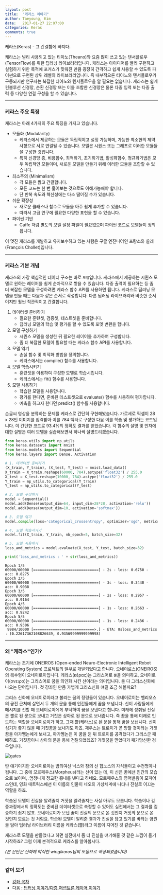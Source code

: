```yaml
---
layout: post
title:  "케라스 이야기"
author: Taeyoung, Kim
date:   2017-01-27 22:07:00
categories: Keras
comments: true
---
```

케라스(Keras) - 그 간결함에 빠지다.

케라스는 널리 사용되고 있는 티아노(Theano)와 요즘 많이 쓰고 있는 텐서플로우(TensorFlow)를 위한 딥러닝 라이브러리입니다. 케라스는 아이디어를 빨리 구현하고 실험하기 위한 목적에 포커스가 맞춰진 만큼 굉장히 간격하고 쉽게 사용할 수 있도록 파이썬으로 구현된 상위 레벨의 라이브러리입니다. 즉 내부적으론 티아노와 텐서플로우가 구동되지만 연구자는 복잡한 티아노와 텐서플로우을 알 필요는 없습니다. 케라스는 쉽게 컨볼루션 신경망, 순환 신경망 또는 이를 조합한 신경망은 물론 다중 입력 또는 다중 출력 등 다양한 연결 구성을 할 수 있습니다.

---

### 케라스 주요 특징

케라스는 아래 4가지의 주요 특징을 가지고 있습니다.

* 모듈화 (Modularity)
    * 케라스에서 제공하는 모듈은 독립적이고 설정 가능하며, 가능한 최소한의 제약사항으로 서로 연결될 수 있습니다. 모델은 시퀀스 또는 그래프로 이러한 모듈들을 구성한 것입니다.
    * 특히 신경망 층, 비용함수, 최적화기, 초기화기법, 활성화함수, 정규화기법은 모두 독립적인 모듈이며, 새로운 모델을 만들기 위해 이러한 모듈을 조합할 수 있습니다.
* 최소주의 (Minimalism)
    * 각 모듈은 짥고 간결합니다.
    * 모든 코드는 한 번 훏어보는 것으로도 이해가능해야 합니다.
    * 단 반복 속도와 혁신성에는 다소 떨어질 수가 있습니다. 
* 쉬운 확장성
    * 새로운 클래스나 함수로 모듈을 아주 쉽게 추가할 수 있습니다. 
    * 따라서 고급 연구에 필요한 다양한 표현을 할 수 있습니다. 
* 파이썬 기반
    * Caffe 처럼 별도의 모델 설정 파일이 필요없으며 파이썬 코드로 모델들이 정의됩니다.
    
이 멋진 케라스를 개발하고 유지보수하고 있는 사람은 구글 엔진니어인 프랑소와 쏠레(François Chollet)입니다.

---

### 케라스 기본 개념

케라스의 가장 핵심적인 데이터 구조는 바로 `모델`입니다. 케라스에서 제공하는 시퀀스 모델로 원하는 레이어를 쉽게 순차적으로 쌓을 수 있습니다. 다중 출력이 필요하는 등 좀 더 복잡한 모델을 구성하려면 케라스 함수 API를 사용하면 됩니다. 케라스로 딥러닝 모델을 만들 때는 다음과 같은 순서로 작성합니다. 다른 딥러닝 라이브러리와 비슷한 순서이지만 훨씬 직관적이고 간결합니다. 

1. 데이터셋 준비하기
    * 필요한 훈련셋, 검증셋, 테스트셋을 준비합니다.
    * 딥러닝 모델의 학습 및 평가를 할 수 있도록 포멧 변환을 합니다.
1. 모델 구성하기
    * 시퀀스 모델을 생성한 뒤 필요한 레이어를 추가하여 구성합니다.
    * 좀 더 복잡한 모델이 필요할 때는 케라스 함수 API를 사용합니다.
1. 모델 엮기
    * 손실 함수 및 최적화 방법을 정의합니다.
    * 케라스에서는 compile() 함수를 사용합니다.
1. 모델 학습시키기
    * 훈련셋을 이용하여 구성한 모델로 학습시킵니다.
    * 케라스에서는 fit() 함수를 사용합니다.
1. 모델 사용하기
    * 학습한 모델을 사용합니다. 
    * 평가를 한다면, 준비된 테스트셋으로 evaluate() 함수를 사용하여 평가합니다.
    * 예측을 하고자 한다면 predict() 함수를 사용합니다.

손글씨 영상을 분류하는 문제를 케라스로 간단히 구현해봤습니다. 가로세로 픽셀이 28 x 28인 이미지를 입력받아 이를 784 벡터로 구성한 다음 이를 학습 및 평가하는 코드입니다. 이 간단한 코드로 93.4%의 정확도 결과를 얻었습니다. 각 함수의 설명 및 인자에 대한 설명은 여러 모델을 실습해보면서 하나씩 설명드리겠습니다. 


```python
from keras.utils import np_utils
from keras.datasets import mnist
from keras.models import Sequential
from keras.layers import Dense, Activation

# 1. 데이터셋 준비하기
(X_train, Y_train), (X_test, Y_test) = mnist.load_data()
X_train = X_train.reshape(60000, 784).astype('float32') / 255.0
X_test = X_test.reshape(10000, 784).astype('float32') / 255.0
Y_train = np_utils.to_categorical(Y_train)
Y_test = np_utils.to_categorical(Y_test)

# 2. 모델 구성하기
model = Sequential()
model.add(Dense(output_dim=64, input_dim=28*28, activation='relu'))
model.add(Dense(output_dim=10, activation='softmax'))

# 3. 모델 엮기
model.compile(loss='categorical_crossentropy', optimizer='sgd', metrics=['accuracy'])

# 4. 모델 학습시키기
model.fit(X_train, Y_train, nb_epoch=5, batch_size=32)

# 5. 모델 사용하기
loss_and_metrics = model.evaluate(X_test, Y_test, batch_size=32)

print('loss_and_metrics : ' + str(loss_and_metrics))
```

    Epoch 1/5
    60000/60000 [==============================] - 2s - loss: 0.6750 - acc: 0.8275     
    Epoch 2/5
    60000/60000 [==============================] - 3s - loss: 0.3440 - acc: 0.9038     
    Epoch 3/5
    60000/60000 [==============================] - 2s - loss: 0.2957 - acc: 0.9164     
    Epoch 4/5
    60000/60000 [==============================] - 1s - loss: 0.2663 - acc: 0.9242     
    Epoch 5/5
    60000/60000 [==============================] - 1s - loss: 0.2436 - acc: 0.9306     
     9984/10000 [============================>.] - ETA: 0sloss_and_metrics : [0.22617362108826639, 0.93569999999999998]



---

### 왜 "케라스"인가?

케라스는 초기에 ONEIROS (Open-ended Neuro-Electronic Intelligent Robot Operating System) 프로젝트의 일부로 개발되었다고 합니다. 오네이로스(ONEIROS)의 복수형이 오네이로이입니다. 케라스(κέρας)는 그리스어로 `뿔`을 의미하고, 오네이로이(ονειρο)는 그리스어로 꿈을 의인화 시킨 신이라는 의미입니다. 둘 다 그리스신화에 나오는 단어입니다. 첫 강좌인 만큼 가볍게 그리스신화 얘길 조금 해볼까요?

그리스 신화에 오네이로이라고 불리는 꿈의 정령들이 있습니다. 오네이로이는 헬리오스의 궁전 근처에 살면서 두 개의 문을 통해 인간들에게 꿈을 보냅니다. 신이 사람들에게 메시지를 전할 때 오네이로이에게 부탁하여 꿈을 보낸다고 합니다. 미래에 성취될 진실은 뿔로 된 문으로 보내고 거짓은 상아로 된 문으로 보내줍니다. 즉 꿈을 통해 미래로 인도하는 역할을 오네이로이가 하고, 그때 뿔(케라스)로 된 문을 통해 꿈을 보냅니다. 신이 심기가 좋지 않을 때 거짓꿈을 보내기도 하죠. 제우스는 트로이가 곧 망할 것이라는 거짓꿈을 아가멤논에게 보내고, 아가멤논은 이 꿈을 뀐 뒤 트로이를 공격했다가 그리스군 패배하죠. 거짓꿈이니 상아의 문을 통해 전달되었겠죠? 거짓꿈을 믿었다가 패가망신한 경우입니다.

![gates](/notebooks/warehouse/gates.jpg)

딴 얘기이지만 오네이로이는 밤의여신 닉스와 잠의 신 힙노스의 자식들이고 수천명이나 됩니다. 그 중에 모르페우스(Morpheus)라는 신이 있는 데, 이 신은 꿈에선 인간의 모습으로 보이며, .엄청나게 정교한 흉내를 낸다고 하네요. 모르페우스의 영어발음이 모피어스인데, 영화 매트릭스에선 이 이름의 인물이 네오의 가상세계에 나타나 진실로 이끄는 역할을 하죠.

학습된 모델이 진실을 알려줄지 거짓을 알려줄지는 사실 아무도 모릅니다. 학습이나 검증과정에서의 정확도는 준비된 데이터셋으로 측정할 수 있어도 실전에서는 그 결과를 검증하기 쉽지 않죠. 오네이로이가 보낸 꿈이 진실의 문으로 온 것인지 거짓의 문으로 온 것인지 모르는 것 처럼요. 학습된 모델이 알려준 결과가 진실을 담고 있기를 바라는 염원을 담아 딥러닝 라이브러리 이름을 케라스(뿔)라고 이름이 지어진 것 같습니다. 

케라스로 모델을 만들었다고 하면 실전에서 좀 더 진실을 얘기해줄 것 같은 느낌이 들기 시작하죠? 그럼 이제 본격적으로 케라스를 알아봅시다.

_(본 문단은 신화에 박식한 wingikaros님의 도움으로 작성되었습니다)_


---

### 같이 보기

* [강좌 목차](https://tykimos.github.io/Keras/2017/01/27/Keras_Lecture_Contents/)
* 다음 : [딥러닝 이야기/다층 퍼셉트론 레이어 이야기](https://tykimos.github.io/Keras/2017/01/27/MLP_Layer_Talk/)


```python

```
